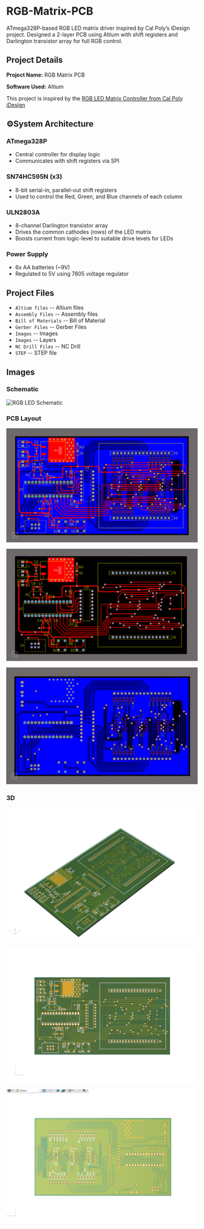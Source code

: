 # RGB-Matrix-PCB
ATmega328P-based RGB LED matrix driver inspired by Cal Poly’s iDesign project. Designed a 2-layer PCB using Altium with shift registers and Darlington transistor array for full RGB control.

## Project Details

**Project Name:** RGB Matrix PCB

**Software Used:** Altium

This project is inspired by the [RGB LED Matrix Controller from Cal Poly iDesign](https://idesign.calpoly.edu/student-projects/rgb-led-matrix-controller)

## ⚙System Architecture

### ATmega328P
- Central controller for display logic  
- Communicates with shift registers via SPI  

### SN74HC595N (x3)
- 8-bit serial-in, parallel-out shift registers  
- Used to control the Red, Green, and Blue channels of each column  


### ULN2803A
- 8-channel Darlington transistor array  
- Drives the common cathodes (rows) of the LED matrix  
- Boosts current from logic-level to suitable drive levels for LEDs  

### Power Supply
- 6x AA batteries (~9V)  
- Regulated to 5V using 7805 voltage regulator

## Project Files
- `Altium files` -- Altium files
- `Assembly Files` -- Assembly files
- `Bill of Materials` -- Bill of Material
- `Gerber Files` -- Gerber Files
- `Images` -- Images
- `Images` -- Layers
- `NC Drill Files` -- NC Drill
- `STEP` -- STEP file
  

## Images

### Schematic
![RGB LED Schematic](https://github.com/user-attachments/assets/0740f46d-9db9-4f8e-9619-4a2f0f678648)

### PCB Layout
![Layout](https://github.com/KirtiChickamath/RGB-Matrix-PCB/blob/main/Images/PNG/RGB%20LED%20LAYOUT.png)

![Layout Top](https://github.com/KirtiChickamath/RGB-Matrix-PCB/blob/main/Images/PNG/LAYOUT%20TOP.png)

![Layout Bottom](https://github.com/KirtiChickamath/RGB-Matrix-PCB/blob/main/Images/PNG/LAYOUT%20BOTTOM.png)

### 3D
![Board](Images/3D/card.png)

![top](Images/3D/top.png)

![bottom](Images/3D/bottom.png)


